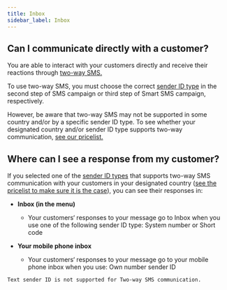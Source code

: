 ```yaml
---
title: Inbox
sidebar_label: Inbox
---
```


## Can I communicate directly with a customer?
You are able to interact with your customers directly and receive their reactions through [two-way SMS.](https://www.bulkgate.com/en/solutions/two-way-sms/)

To use two-way SMS, you must choose the correct [sender ID type](sender-type.md#what-is-a-sender-type-and-how-can-i-use-it) in the second step of SMS campaign or third step of Smart SMS campaign, respectively.

However, be aware that two-way SMS may not be supported in some country and/or by a specific sender ID type. To see whether your designated country and/or sender ID type supports two-way communication, [see our pricelist.](https://www.bulkgate.com/en/sms-price/)

## Where can I see a response from my customer?
If you selected one of the [sender ID types](sender-type.md#what-is-a-sender-type-and-how-can-i-use-it) that supports two-way SMS communication with your customers in your designated country ([see the pricelist to make sure it is the case](https://www.bulkgate.com/en/sms-price/)), you can see their responses in: 

- **Inbox (in the menu)**
    - Your customers‘ responses to your message go to Inbox when you use one of the following sender ID type: System number or Short code

-	**Your mobile phone inbox**
    - Your customers‘ responses to your message go to your mobile phone inbox when you use: Own number sender ID

`Text sender ID is not supported for Two-way SMS communication.`

